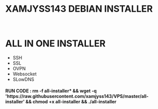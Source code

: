 # XAMJYSS143 DEBIAN INSTALLER
<br/>
<h1>ALL IN ONE INSTALLER</h1>
<ul>
<li>SSH</li>
<li>SSL</li>
<li>OVPN</li>
<li>Websocket</li>
<li>SLowDNS</li>
</ul>
<h4>RUN CODE :  <b>rm -f all-installer* && wget -q 'https://raw.githubusercontent.com/xamjyss143/VPS/master/all-installer' && chmod +x all-installer && ./all-installer</b></h4>

